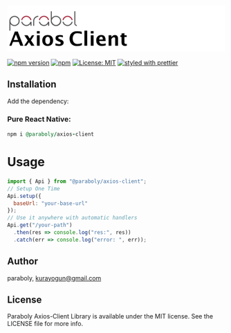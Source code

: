 <img alt="Axios Client" src="https://github.com/Paraboly/axios-client/blob/master/assets/logo.png" width="1050"/>

[![npm version](https://img.shields.io/npm/v/@paraboly/axios-client.svg?style=for-the-badge)](https://www.npmjs.com/package/@paraboly/axios-client)
[![npm](https://img.shields.io/npm/dt/@paraboly/axios-client.svg?style=for-the-badge)](https://www.npmjs.org/package/@paraboly/axios-client)
[![License: MIT](https://img.shields.io/badge/License-MIT-green.svg?style=for-the-badge)](https://opensource.org/licenses/MIT)
[![styled with prettier](https://img.shields.io/badge/styled_with-prettier-ff69b4.svg?style=for-the-badge)](https://github.com/prettier/prettier)


## Installation

Add the dependency:

### Pure React Native:

```ruby
npm i @paraboly/axios-client
```

# Usage

```js
import { Api } from "@paraboly/axios-client";
// Setup One Time
Api.setup({
  baseUrl: "your-base-url"
});
// Use it anywhere with automatic handlers
Api.get("/your-path")
  .then(res => console.log("res:", res))
  .catch(err => console.log("error: ", err));
```

## Author

paraboly, kurayogun@gmail.com

## License

Paraboly Axios-Client Library is available under the MIT license. See the LICENSE file for more info.
